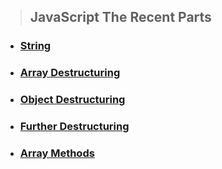 > ## JavaScript The Recent Parts
* ### [String](./Md/String.md)
* ### [Array Destructuring](./Md/Array%20Destructuring.md)
* ### [Object Destructuring](./Js/Object%20Destructuring/)
* ### [Further Destructuring](./Js/Further%20Destructuring/)
* ### [Array Methods](./Js/Array%20Methods/)